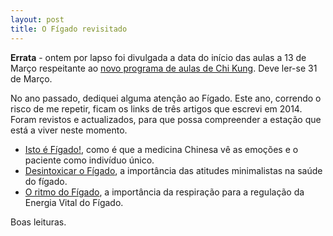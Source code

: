 ```yaml
---
layout: post
title: O Fígado revisitado
---
```

**Errata** - ontem por lapso foi divulgada a data do início das aulas a 13 de Março respeitante ao [novo programa de aulas de Chi Kung](http://lourencoazevedo.com/imunidade.html). Deve ler-se 31 de Março.

No ano passado, dediquei alguma atenção ao Fígado. Este ano, correndo o risco de me repetir, ficam os links de três artigos que escrevi em 2014. Foram revistos e actualizados, para que possa compreender a estação que está a viver neste momento. 

+ [Isto é Fígado!](http://lourencoazevedo.com/2014/05/15/figado.html), como é que a medicina Chinesa vê as emoções e o paciente como indivíduo único. 
+ [Desintoxicar o Fígado](http://lourencoazevedo.com/2014/05/22/figado2.html), a importância das atitudes minimalistas na saúde do fígado. 
+ [O ritmo do Fígado](http://lourencoazevedo.com/2014/06/11/figado3.html), a importância da respiração para a regulação da Energia Vital do Fígado.

Boas leituras. 